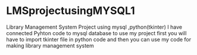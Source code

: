 # LMSprojectusingMYSQL1
Library Management System Project using mysql  ,python(tkinter)
I have connected Pyhton code to mysql database to use my project first you will have  to import tkinter file in python code and then you can use my code for making library management system 
